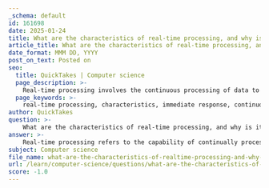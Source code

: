 ```yaml
---
_schema: default
id: 161698
date: 2025-01-24
title: What are the characteristics of real-time processing, and why is it important?
article_title: What are the characteristics of real-time processing, and why is it important?
date_format: MMM DD, YYYY
post_on_text: Posted on
seo:
  title: QuickTakes | Computer science
  page_description: >-
    Real-time processing involves the continuous processing of data to enable immediate responses and timely decision-making across various industries. Key characteristics include low latency, high throughput, and dynamic handling of data, making it crucial for efficiency and competitive advantage.
  page_keywords: >-
    real-time processing, characteristics, immediate response, continuous data flow, low latency, high throughput, dynamic data handling, error handling, importance, decision-making, efficiency, competitive advantage, customer satisfaction, risk management, innovation
author: QuickTakes
question: >-
    What are the characteristics of real-time processing, and why is it important?
answer: >-
    Real-time processing refers to the capability of continually processing data as it is generated, allowing systems to respond to incoming information almost instantaneously. This characteristic is crucial in various scenarios where timely decisions are essential, such as in autonomous driving, live video streaming, and emergency response systems.\n\n### Characteristics of Real-Time Processing\n\n1. **Immediate Response**: Real-time processing systems are designed to provide immediate responses to incoming data without any noticeable delay. This is essential in applications where decisions must be made quickly.\n\n2. **Continuous Data Flow**: These systems handle a continuous stream of data, processing it as it arrives rather than waiting for a complete dataset. This allows for ongoing analysis and action.\n\n3. **Low Latency**: Real-time processing minimizes latency, ensuring that data is processed and acted upon in a timely manner. This is critical in applications like financial trading, where milliseconds can make a significant difference.\n\n4. **High Throughput**: Real-time systems are capable of processing large volumes of data quickly, which is necessary for applications that generate significant amounts of information, such as IoT devices.\n\n5. **Dynamic Data Handling**: Real-time processing can adapt to changing data inputs and conditions, allowing for flexible responses based on the current state of the data.\n\n6. **Error Handling**: These systems often include mechanisms for error detection and correction to ensure the accuracy and reliability of the data being processed.\n\n### Importance of Real-Time Processing\n\n1. **Enhanced Decision-Making**: By processing data in real-time, organizations can make informed decisions quickly, which is vital in fast-paced environments like finance, healthcare, and emergency services.\n\n2. **Improved Efficiency**: Real-time processing reduces the time between data generation and action, leading to more efficient operations and resource utilization.\n\n3. **Competitive Advantage**: Organizations that leverage real-time data processing can respond to market changes and customer needs more swiftly than their competitors, providing a significant edge.\n\n4. **Customer Satisfaction**: In industries like e-commerce and streaming services, real-time processing enhances user experience by providing immediate feedback and content delivery without buffering.\n\n5. **Risk Management**: Real-time data processing allows for continuous monitoring of systems and environments, enabling organizations to identify and mitigate risks as they arise.\n\n6. **Innovation**: The ability to analyze data as it is generated fosters innovation, allowing organizations to develop new products and services based on real-time insights.\n\nIn summary, real-time processing is characterized by its ability to provide immediate responses, handle continuous data flows, and minimize latency. Its importance lies in enhancing decision-making, improving efficiency, and providing a competitive advantage across various industries.
subject: Computer science
file_name: what-are-the-characteristics-of-realtime-processing-and-why-is-it-important.md
url: /learn/computer-science/questions/what-are-the-characteristics-of-realtime-processing-and-why-is-it-important
score: -1.0
---
```


&nbsp;